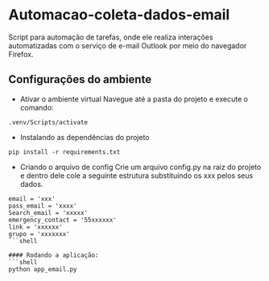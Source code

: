 # Automacao-coleta-dados-email
Script para automação de tarefas, onde ele realiza interações automatizadas com o serviço de e-mail Outlook por meio do navegador Firefox.

## Configurações do ambiente
* Ativar o ambiente virtual
Navegue até a pasta do projeto e execute o comando:  
 ```shell
 .venv/Scripts/activate
 ```

* Instalando as dependências do projeto
```shell
pip install -r requirements.txt 
```
* Criando o arquivo de config
Crie um arquivo config.py na raiz do projeto e dentro dele cole a seguinte estrutura substituindo os xxx pelos seus dados.
```shell
email = 'xxx'
pass_email = 'xxxx'
Search_email = 'xxxxx'
emergency_contact = '55xxxxxx'
link = 'xxxxxx'
grupo = 'xxxxxxx'
```shell

#### Rodando a aplicação:
```shell
python app_email.py
``` 

